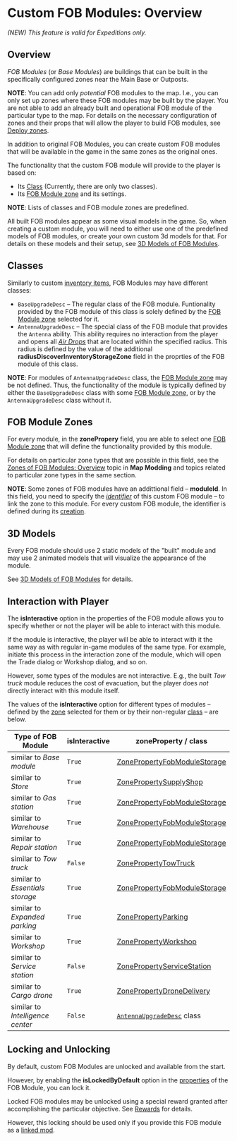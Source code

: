 # Custom FOB Modules: Overview

*(NEW) This feature is valid for Expeditions only.*

## Overview
*FOB Modules* (or *Base Modules*) are buildings that can be built in the specifically configured zones near the Main Base or Outposts.

**NOTE**: You can add only *potential* FOB modules to the map. I.e., you can only set up zones where these FOB modules may be built by the player. You are not able to add an already built and operational FOB module of the particular type to the map. For details on the necessary configuration of zones and their props that will allow the player to build FOB modules, see [Deploy zones][deploy_zones_fob_modules].

In addition to original FOB Modules, you can create custom FOB modules that will be available in the game in the same zones as the original ones.

The functionality that the custom FOB module will provide to the player is based on:

-   Its [Class](#classes) (Currently, there are only two classes).
-   Its [FOB Module zone](#fob-module-zones) and its settings.

**NOTE**: Lists of classes and FOB module zones are predefined. 

All built FOB modules appear as some visual models in the game. So, when creating a custom module, you will need to either use one of the predefined models of FOB modules, or create your own custom 3d models for that. For details on these models and their setup, see [3D Models of FOB Modules][3d_models_of_fob_modules]. 


## Classes
Similarly to custom [inventory items][inventory_items_overview], FOB Modules may have different classes: 

-   `BaseUpgradeDesc` – The regular class of the FOB module. Funtionality provided by the FOB module of this class is solely defined by the [FOB Module zone](#fob-module-zones) selected for it.
-   `AntennaUpgradeDesc` – The special class of the FOB module that provides the `Antenna` ability. This ability requires no interaction from the player and opens all [*Air Drops*][inventory_storage_zones] that are located within the specified radius. This radius is defined by the value of the additional **radiusDiscoverInventoryStorageZone** field in the proprties of the FOB module of this class. 

**NOTE**: For modules of `AntennaUpgradeDesc` class, the [FOB Module zone](#fob-module-zones) may be not defined. Thus, the functionality of the module is typically defined by either the `BaseUpgradeDesc` class with some [FOB Module zone](#fob-module-zones), or by the `AntennaUpgradeDesc` class without it.


## FOB Module Zones
For every module, in the **zonePropery** field, you are able to select one [FOB Module zone][fob_module_zones] that will define the functionality provided by this module. 

For details on particular zone types that are possible in this field, see the [Zones of FOB Modules: Overview][fob_module_zones] topic in **Map Modding** and topics related to particular zone types in the same section.

**NOTE**: Some zones of FOB modules have an addittional field – **moduleId**. In this field, you need to specify the [*identifier*][fob_module_identifier] of this custom FOB module – to link the zone to this module. For every custom FOB module, the identifier is defined during its [creation][creation_of_custom_fob_module]. 


## 3D Models
Every FOB module should use 2 static models of the "built" module and may use 2 animated models that will visualize the appearance of the module.

See [3D Models of FOB Modules][3d_models_of_fob_modules] for details.


## Interaction with Player
The **isInteractive** option in the properties of the FOB module allows you to specify whether or not the player will be able to interact with this module.

If the module is interactive, the player will be able to interact with it the same way as with regular in-game modules of the same type. For example, initiate this process in the interaction zone of the module, which will open the Trade dialog or Workshop dialog, and so on.

However, some types of the modules are not interactive. E.g., the built *Tow truck* module reduces the cost of evacuation, but the player does *not* directly interact with this module itself.

The values of the **isInteractive** option for different types of modules – defined by the [zone](#fob-module-zones) selected for them or by their non-regular [class](#classes) – are below.

| **Type of FOB Module**     | **isInteractive** | **zoneProperty** / **class**                                 | 
|----------------------------|-------------------|--------------------------------------------------------------|
| similar to *Base module*   | `True`            | [ZonePropertyFobModuleStorage][zonepropertyfobmodulestorage] |
| similar to *Store*         | `True`            | [ZonePropertySupplyShop][zonepropertysupplyshop]             |
| similar to *Gas station*   | `True`            | [ZonePropertyFobModuleStorage][zonepropertyfobmodulestorage] |
| similar to *Warehouse*     | `True`            | [ZonePropertyFobModuleStorage][zonepropertyfobmodulestorage] | 
| similar to *Repair station*| `True`            | [ZonePropertyFobModuleStorage][zonepropertyfobmodulestorage] |
| similar to *Tow truck*     | `False`           | [ZonePropertyTowTruck][zonepropertytowtruck]                 |
| similar to *Essentials storage* | `True`       | [ZonePropertyFobModuleStorage][zonepropertyfobmodulestorage] |
| similar to *Expanded parking*   | `True`       | [ZonePropertyParking][zonepropertyparking]                   |
| similar to *Workshop*      | `True`            | [ZonePropertyWorkshop][zonepropertyworkshop]                 |
| similar to *Service station*    | `False`      | [ZonePropertyServiceStation][zonepropertyservicestation]     |
| similar to *Cargo drone*   | `True`            | [ZonePropertyDroneDelivery][zonepropertydronedelivery]       |
| similar to *Intelligence center*| `False`      | [`AntennaUpgradeDesc`](#classes) class             |

## Locking and Unlocking
By default, custom FOB Modules are unlocked and available from the start. 

However, by enabling the **isLockedByDefault** option in the [properties][properties] of the FOB Module, you can lock it.

Locked FOB modules may be unlocked using a special reward granted after accomplishing the particular objective. See [Rewards][rewards] for details.

However, this locking should be used only if you provide this FOB module as a [linked mod][linked_mods].


[zonepropertyfobmodulestorage]: ./../../map_modding/creating_a_map/zones/expeditions_zones/zones_of_fob_modules/fob_module_storage_zones.md
[zonepropertysupplyshop]: ./../../map_modding/creating_a_map/zones/expeditions_zones/zones_of_fob_modules/supply_shop_zones.md
[zonepropertytowtruck]: ./../../map_modding/creating_a_map/zones/expeditions_zones/zones_of_fob_modules/tow_truck_zones.md
[zonepropertyparking]: ./../../map_modding/creating_a_map/zones/expeditions_zones/zones_of_fob_modules/parking_zones.md
[zonepropertyworkshop]: ./../../map_modding/creating_a_map/zones/expeditions_zones/zones_of_fob_modules/workshop_zones.md
[zonepropertyservicestation]: ./../../map_modding/creating_a_map/zones/expeditions_zones/zones_of_fob_modules/service_station_zones.md
[zonepropertydronedelivery]: ./../../map_modding/creating_a_map/zones/expeditions_zones/zones_of_fob_modules/drone_delivery_zones.md

[deploy_zones_fob_modules]: ./../../map_modding/creating_a_map/zones/expeditions_zones/deploy_zones.md#fob-modules
[fob_module_zones]: ./../../map_modding/creating_a_map/zones/expeditions_zones/zones_of_fob_modules/zones_of_fob_modules_overview.md
[initial_pak]: ./../../map_modding/getting_started/file_paths.md#source-of-info-initialpak-archive
[rewards]: ./../../map_modding/creating_a_map/objectives/objectives_in_expeditions/rewards.md
[properties]: ./general_properties_of_fob_modules.md
[inventory_items_overview]: ./../inventory_items/custom_inventory_items_overview.md
[inventory_storage_zones]: ./../../map_modding/creating_a_map/zones/expeditions_zones/inventory_storage_zones.md
[fob_module_identifier]: ./general_properties_of_fob_modules.md
[creation_of_custom_fob_module]: ./creation_of_custom_fob_module.md
[3d_models_of_fob_modules]: ./3d_models_of_fob_modules.md

[linked_mods]: ./../../usage_and_uploading_of_mods/linking_mods.md
